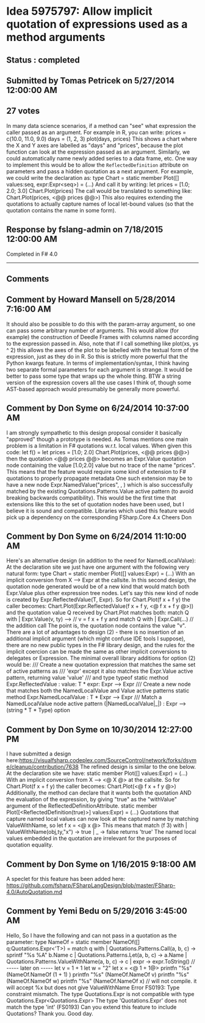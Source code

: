 # Idea 5975797: Allow implicit quotation of expressions used as a method arguments #

## Status : completed

## Submitted by Tomas Petricek on 5/27/2014 12:00:00 AM

## 27 votes

In many data science scenarios, if a method can "see" what expression the caller passed as an argument. For example in R, you can write:
prices = c(10.0, 11.0, 9.0)
days = (1, 2, 3)
plot(days, prices)
This shows a chart where the X and Y axes are labelled as "days" and "prices", because the plot function can look at the expression passed as an argument. Similarly, we could automatically name newly added series to a data frame, etc.
One way to implement this would be to allow the `ReflectedDefinition` attribute on parameters and pass a hidden quotation as a next argument. For example, we could write the declaration as:
type Chart =
static member Plot([<ReflectedDefinition>] values:seq<float>, expr:Expr<seq<float>>) = (...)
And call it by writing:
let prices = [1.0; 2.0; 3.0]
Chart.Plot(prices)
The call would be translated to something like:
Chart.Plot(prices, <@@ prices @@>)
This also requires extending the quotations to actually capture names of local let-bound values (so that the quotation contains the name in some form).



## Response by fslang-admin on 7/18/2015 12:00:00 AM

Completed in F# 4.0

------------------------
## Comments


## Comment by Howard Mansell on 5/28/2014 7:16:00 AM
It should also be possible to do this with the param-array argument, so one can pass some arbitrary number of arguments. This would allow (for example) the construction of Deedle Frames with columns named according to the expression passed in.
Also, note that if I call something like plot(xs, ys ^ 2) this allows the axes of the plot to be labelled with the textual form of the expression, just as they do in R. So this is strictly more powerful that the Python kwargs feature.
In terms of implementation/syntax, I think having two separate formal parameters for each argument is strange. It would be better to pass some type that wraps up the whole thing.
BTW a string version of the expression covers all the use cases I think of, though some AST-based approach would presumably be generally more powerful.


## Comment by Don Syme on 6/24/2014 10:37:00 AM
I am strongly sympathetic to this design proposal consider it basically "approved" though a prototype is needed.
As Tomas mentions one main problem is a limitation in F# quotations w.r.t. local values. When given this code:
let f() =
let prices = [1.0; 2.0]
Chart.Plot(prices, <@@ prices @@>)
then the quotation <@@ prices @@> becomes an Expr.Value quotation node containing the value [1.0;2.0] value but no trace of the name "prices". This means that the feature would require some kind of extension to F# quotations to properly propagate metadata
One such extension may be to have a new node Expr.NamedValue("prices", <value>, <type>) which is also successfully matched by the existing Quotations.Patterns.Value active pattern (to avoid breaking backwards compatibility). This would be the first time that extensions like this to the set of quotation nodes have been used, but I believe it is sound and compatible.
Libraries which used this feature would pick up a dependency on the corresponding FSharp.Core 4.x
Cheers
Don


## Comment by Don Syme on 6/24/2014 11:10:00 AM
Here's an alternative design (in addition to the need for NamedLocalValue):
At the declaration site we just have one argument with the following very natural form:
type Chart =
static member Plot([<ReflectedDefinition>] values:Expr<X>) = (...)
With an implicit conversion from X --> Expr<X> at the callsite. In this second design, the quotation node generated would be of a new kind that would match both Expr.Value plus other expression tree nodes. Let's say this new kind of node is created by Expr.ReflectedValue(T, Expr).
So for
Chart.Plot(f x + f y)
the caller becomes:
Chart.Plot(Expr.ReflectedValue(f x + f y, <@ f x + f y @>))
and the quotation value Q received by Chart.Plot matches both:
match Q with
| Expr.Value(v, ty) --> // v = f x + f y
and
match Q with
| Expr.Call(...) // the addition call
The point is, the quotation node contains the value "v".
There are a lot of advantages to design (2) - there is no insertion of an additional implicit argument (which might confuse IDE tools I suppose), there are no new public types in the F# library design, and the rules for the implicit coercion can be made the same as other implicit conversions to delegates or Expression<T>.
The minimal overall library additions for option (2) would be:
/// Create a new quotation expression that matches the same set of active patterns as
/// 'expr' except it also matches the Expr.Value active pattern, returning value 'value'
/// and type typeof<T>
static method Expr.ReflectedValue : value: T * expr: Expr<T> --> Expr<T>
/// Create a new node that matches both the NamedLocalValue and Value active patterns
static method Expr.NamedLocalValue : T * Expr --> Expr
/// Match a NamedLocalValue node
active pattern (|NamedLocalValue|_|) : Expr<T> --> (string * T * Type) option


## Comment by Don Syme on 10/30/2014 12:27:00 PM
I have submitted a design here:https://visualfsharp.codeplex.com/SourceControl/network/forks/dsyme/cleanup/contribution/7638
The refined design is similar to the one below. At the declaration site we have:
static member Plot([<ReflectedDefinition>] values:Expr<X>) = (...)
With an implicit conversion from X --> <@ X @> at the callsite. So for
Chart.Plot(f x + f y)
the caller becomes:
Chart.Plot(<@ f x + f y @>)
Additionally, the method can declare that it wants both the quotation AND the evaluation of the expression, by giving "true" as the "withValue" argument of the ReflectedDefinitionAttribute.
static member Plot([<ReflectedDefinition(true)>] values:Expr<X>) = (...)
Quotations that capture named local values can now look at the captured name by matching ValueWithName, so
let f x = <@ x @>
This means that
match (f 3) with
| ValueWithName(obj,ty,"x") -> true
| _ -> false
returns 'true'
The named local values embedded in the quotation are irrelevant for the purposes of quotation equality.


## Comment by Don Syme on 1/16/2015 9:18:00 AM
A speclet for this feature has been added here: https://github.com/fsharp/FSharpLangDesign/blob/master/FSharp-4.0/AutoQuotation.md


## Comment by Yemi Bedu on 5/29/2016 3:45:00 AM
Hello,
So I have the following and can not pass in a quotation as the parameter:
type NameOf =
static member NameOf([<ReflectedDefinition>] q:Quotations.Expr<'T>) =
match q with
| Quotations.Patterns.Call(a, b, c) -> sprintf "%s %A" b.Name c
| Quotations.Patterns.Let(a, b, c) -> a.Name
| Quotations.Patterns.ValueWithName(a, b, c) -> c
| expr -> expr.ToString()
// ----- later on -----
let v = 1 + 1
let w = "2"
let x = <@ 1 + 1@>
printfn "%s" (NameOf.NameOf (1 + 1) )
printfn "%s" (NameOf.NameOf v)
printfn "%s" (NameOf.NameOf w)
printfn "%s" (NameOf.NameOf x) // will not compile. it will accept %x but does not give ValueWithName
Error FS0193: Type constraint mismatch. The type
Quotations.Expr<int>
is not compatible with type
Quotations.Expr<Quotations.Expr<int>>
The type 'Quotations.Expr<int>' does not match the type 'int' (FS0193)
Can you extend this feature to include Quotations? Thank you. Good day.

